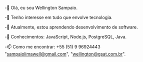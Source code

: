 -👋 Olá, eu sou Wellington Sampaio.

-👀 Tenho interesse em tudo que envolve tecnologia.

-🌱 Atualmente, estou aprendendo desenvolvimento de software.

-🚀 Conhecimentos: JavaScript, Node.js, PostgreSQL, Java.

-📫 Como me encontrar: +55 (51) 9 96924443 "sampaiolimawell@gmail.com", "wellington@gsat.com.br".



<!---
sampaiolimawell/sampaiolimawell is a ✨ special ✨ repository because its `README.md` (this file) appears on your GitHub profile.
You can click the Preview link to take a look at your changes.
--->
